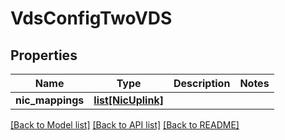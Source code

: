 # VdsConfigTwoVDS

## Properties
Name | Type | Description | Notes
------------ | ------------- | ------------- | -------------
**nic_mappings** | [**list[NicUplink]**](NicUplink.md) |  | 

[[Back to Model list]](../README.md#documentation-for-models) [[Back to API list]](../README.md#documentation-for-api-endpoints) [[Back to README]](../README.md)

